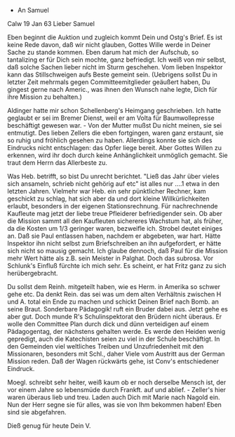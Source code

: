 + An Samuel

 Calw 19 Jan 63
Lieber Samuel

Eben beginnt die Auktion und zugleich kommt Dein und Ostg's Brief. Es ist keine Rede davon, daß wir nicht glauben, Gottes Wille werde in Deiner Sache zu stande kommen. Eben darum hat mich der Aufschub, so tantalizing er für Dich sein mochte, ganz befriedigt. Ich weiß von mir selbst, daß solche Sachen lieber nicht im Sturm geschehen. Vom lieben Inspektor kann das Stillschweigen aufs Beste gemeint sein. (Uebrigens sollst Du in letzter Zeit mehrmals gegen Committeemitglieder geäußert haben, Du gingest gerne nach Americ., was ihnen den Wunsch nahe legte, Dich für ihre Mission zu behalten.)

Aldinger hatte mir schon Schellenberg's Heimgang geschrieben. Ich hatte geglaubt er sei im Bremer Dienst, weil er am Volta für Baumwollepresse beschäftigt gewesen war. - Von der Mutter mußst Du nicht meinen, sie sei entmutigt. Des lieben Zellers die eben fortgingen, waren ganz erstaunt, sie so ruhig und fröhlich gesehen zu haben. Allerdings konnte sie sich des Eindrucks nicht entschlagen: das Opfer liege bereit. Aber Gottes Willen zu erkennen, wird ihr doch durch keine Anhänglichkeit unmöglich gemacht. Sie traut dem Herrn das Allerbeste zu.

Was Heb. betrifft, so bist Du unrecht berichtet. "Ließ das Jahr über vieles sich ansameln, schrieb nicht gehörig auf etc" ist alles nur ....1 etwa in den letzten Jahren. Vielmehr war Heb. ein sehr pünktlicher Rechner, kam geschickt zu schlag, hat sich aber da und dort kleine Willkürlichkeiten erlaubt, besonders in der eigenen Stationsrechnung. Für nachrechnende Kaufleute mag jetzt der liebe treue Pfleiderer befriedigender sein. Ob aber die Mission sammt all den Kaufleuten sichereres Wachstum hat, als früher, da die Kosten um 1/3 geringer waren, bezweifle ich. Strobel deutet einiges an. Daß sie Paul entlassen haben, nachdem er abgebeten, war hart. Hätte Inspektor ihn nicht selbst zum Briefschreiben an ihn aufgefordert, er hätte sich nicht so mausig gemacht. Ich glaube dennoch, daß Paul für die Mission mehr Wert hätte als z.B. sein Meister in Palghat. Doch das subrosa. Vor Schlunk's Einfluß fürchte ich mich sehr. Es scheint, er hat Fritz ganz zu sich herübergebracht.

Du sollst dem Reinh. mitgeteilt haben, wie es Herm. in Amerika so schwer gehe etc. Da denkt Rein. das sei was um dem alten Verhältnis zwischen H und A. total ein Ende zu machen und schickt Deinen Brief nach Bomb. an seine Braut. Sonderbare Pädagogik! ruft ein Bruder dabei aus. Jetzt gehe es aber gut. Doch munde R's Schulinspektorat den Brüdern nicht überaus. Er wolle den Committee Plan durch dick und dünn verteidigen auf einem Pädagogentag, der nächstens gehalten werde. Es werde den Heiden wenig gepredigt, auch die Katechisten seien zu viel in der Schule beschäftigt. In den Gemeinden viel weltliches Treiben und Unzufriedenheit mit den Missionaren, besonders mit Schl., daher Viele vom Austritt aus der German Mission reden. Daß der Wagen rückwärts gehe, ist Conv's entschiedener Eindruck.

Moegl. schreibt sehr heiter, weiß kaum ob er noch derselbe Mensch ist, der vor einem Jahre so lebensmüde durch Frankft. auf und ablief. - Zeller's hier waren überaus lieb und treu. Laden auch Dich mit Marie nach Nagold ein. Nun der Herr segne sie für alles, was sie von Ihm bekommen haben! Eben sind sie abgefahren.

Dieß genug für heute
 Dein V.

